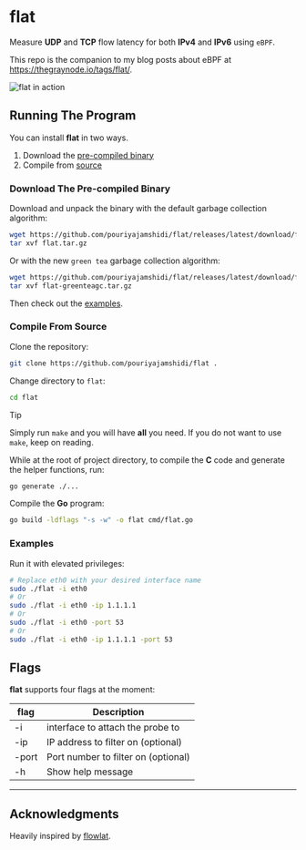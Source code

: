 # flat

Measure **UDP** and **TCP** flow latency for both **IPv4** and **IPv6** using `eBPF`.

This repo is the companion to my blog posts about eBPF at <https://thegraynode.io/tags/flat/>.

![flat in action](.images/flat.gif)

## Running The Program

You can install **flat** in two ways.

1. Download the [pre-compiled binary](#download-the-pre-compiled-binary)
2. Compile from [source](#compile-from-source)

### Download The Pre-compiled Binary

Download and unpack the binary with the default garbage collection algorithm:

```bash
wget https://github.com/pouriyajamshidi/flat/releases/latest/download/flat.tar.gz
tar xvf flat.tar.gz
```

Or with the new `green tea` garbage collection algorithm:

```bash
wget https://github.com/pouriyajamshidi/flat/releases/latest/download/flat-greenteagc.tar.gz
tar xvf flat-greenteagc.tar.gz
```

Then check out the [examples](#examples).

### Compile From Source

Clone the repository:

```bash
git clone https://github.com/pouriyajamshidi/flat .
```

Change directory to `flat`:

```bash
cd flat
```

> [!TIP]
> Simply run `make` and you will have **all** you need. If you do not want to use `make`, keep on reading.

While at the root of project directory, to compile the **C** code and generate the helper functions, run:

```bash
go generate ./...
```

Compile the **Go** program:

```bash
go build -ldflags "-s -w" -o flat cmd/flat.go
```

### Examples

Run it with elevated privileges:

```bash
# Replace eth0 with your desired interface name
sudo ./flat -i eth0
# Or
sudo ./flat -i eth0 -ip 1.1.1.1
# Or
sudo ./flat -i eth0 -port 53
# Or
sudo ./flat -i eth0 -ip 1.1.1.1 -port 53
```

## Flags

**flat** supports four flags at the moment:

| flag  | Description                         |
| ----- | ----------------------------------- |
| -i    | interface to attach the probe to    |
| -ip   | IP address to filter on (optional)  |
| -port | Port number to filter on (optional) |
| -h    | Show help message                   |

---

## Acknowledgments

Heavily inspired by [flowlat](https://github.com/markpash/flowlat).

